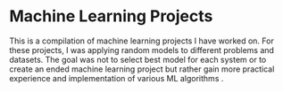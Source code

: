 # Machine Learning Projects

This is a compilation of machine learning projects I have worked on. For these projects, I was applying random models to different problems and datasets. 
The goal was not to select best model for each system or to create an ended machine learning project but rather gain more practical experience and implementation of various ML algorithms . 
